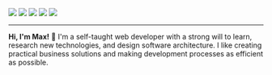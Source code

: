 <!--
**maxwelldemaio/maxwelldemaio** is a ✨ _special_ ✨ repository because its `README.md` (this file) appears on your GitHub profile.

Here are some ideas to get you started:

- 🔭 I’m currently working on ...
- 🌱 I’m currently learning ...
- 👯 I’m looking to collaborate on ...
- 🤔 I’m looking for help with ...
- 💬 Ask me about ...
- 📫 How to reach me: ...
- 😄 Pronouns: ...
- ⚡ Fun fact: ...
-->

<p>
    <div>
        <a href="https://maxdemaio.herokuapp.com/"><img src="https://img.shields.io/badge/-My%20Website-dfdfdf?style=flat"></a>
        <a href="https://twitter.com/maxwelldemaio"><img src="https://img.shields.io/static/v1?style=flat-square&logo=twitter&label=&message=@maxwelldemaio&color=dfdfdf&labelColor=acacac&logoColor=f9f9f9"></a>
        <a href="https://github.com/maxwelldemaio"><img src="https://img.shields.io/static/v1?style=flat-square&logo=github&label=&message=@maxwelldemaio&color=dfdfdf&labelColor=acacac&logoColor=f9f9f9"></a>
        <a href="https://www.youtube.com/channel/UCXzTmvY30ODYPrpVImJEVBQ"><img src="https://img.shields.io/static/v1?style=flat-square&logo=youtube&label=&message=YouTube&color=dfdfdf&labelColor=acacac&logoColor=f9f9f9"></a>
        <a href="https://www.linkedin.com/in/maxwell-demaio/"><img src="https://img.shields.io/static/v1?style=flat-square&logo=linkedin&label=&message=LinkedIn&color=dfdfdf&labelColor=acacac&logoColor=f9f9f9"></a>
        <hr>
        <strong>Hi, I'm Max!</strong> 👋 I'm a self-taught web developer with a strong will to learn, research new technologies, and design software architecture. I like creating practical business solutions and making development processes as efficient as possible.
        <br>
    </div>
</p>
